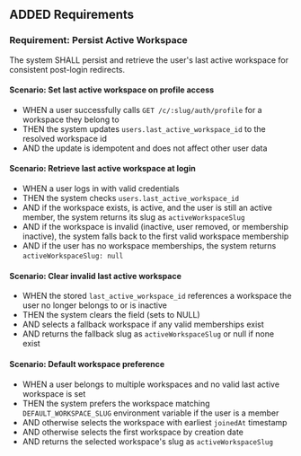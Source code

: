 ## ADDED Requirements

### Requirement: Persist Active Workspace

The system SHALL persist and retrieve the user's last active workspace for consistent post-login redirects.

#### Scenario: Set last active workspace on profile access

- WHEN a user successfully calls `GET /c/:slug/auth/profile` for a workspace they belong to
- THEN the system updates `users.last_active_workspace_id` to the resolved workspace id
- AND the update is idempotent and does not affect other user data

#### Scenario: Retrieve last active workspace at login

- WHEN a user logs in with valid credentials
- THEN the system checks `users.last_active_workspace_id`
- AND if the workspace exists, is active, and the user is still an active member, the system returns its slug as `activeWorkspaceSlug`
- AND if the workspace is invalid (inactive, user removed, or membership inactive), the system falls back to the first valid workspace membership
- AND if the user has no workspace memberships, the system returns `activeWorkspaceSlug: null`

#### Scenario: Clear invalid last active workspace

- WHEN the stored `last_active_workspace_id` references a workspace the user no longer belongs to or is inactive
- THEN the system clears the field (sets to NULL)
- AND selects a fallback workspace if any valid memberships exist
- AND returns the fallback slug as `activeWorkspaceSlug` or null if none exist

#### Scenario: Default workspace preference

- WHEN a user belongs to multiple workspaces and no valid last active workspace is set
- THEN the system prefers the workspace matching `DEFAULT_WORKSPACE_SLUG` environment variable if the user is a member
- AND otherwise selects the workspace with earliest `joinedAt` timestamp
- AND otherwise selects the first workspace by creation date
- AND returns the selected workspace's slug as `activeWorkspaceSlug`
